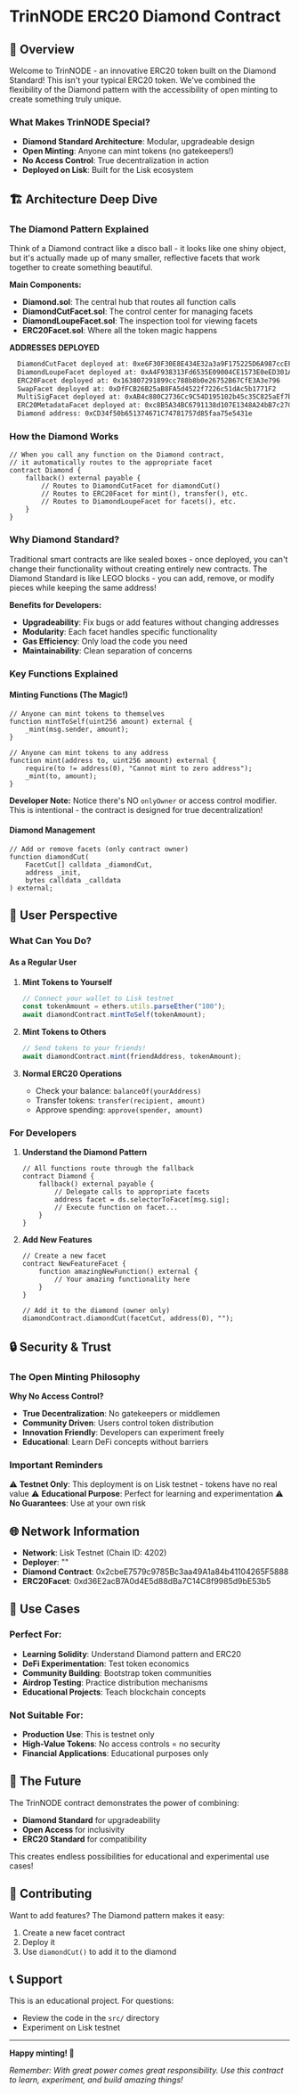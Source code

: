 # TrinNODE ERC20 Diamond Contract

## 🌟 Overview

Welcome to TrinNODE - an innovative ERC20 token built on the Diamond Standard! This isn't your typical ERC20 token. We've combined the flexibility of the Diamond pattern with the accessibility of open minting to create something truly unique.

### What Makes TrinNODE Special?

- **Diamond Standard Architecture**: Modular, upgradeable design
- **Open Minting**: Anyone can mint tokens (no gatekeepers!)
- **No Access Control**: True decentralization in action
- **Deployed on Lisk**: Built for the Lisk ecosystem

## 🏗️ Architecture Deep Dive

### The Diamond Pattern Explained

Think of a Diamond contract like a disco ball - it looks like one shiny object, but it's actually made up of many smaller, reflective facets that work together to create something beautiful.

**Main Components:**
- **Diamond.sol**: The central hub that routes all function calls
- **DiamondCutFacet.sol**: The control center for managing facets
- **DiamondLoupeFacet.sol**: The inspection tool for viewing facets
- **ERC20Facet.sol**: Where all the token magic happens

**ADDRESSES DEPLOYED**

```markdown
  DiamondCutFacet deployed at: 0xe6F30F30E8E434E32a3a9F175225D6A987ccEFA9
  DiamondLoupeFacet deployed at: 0xA4F938313Fd6535E09004CE1573E0eED301A4179
  ERC20Facet deployed at: 0x163807291899cc788b8b0e26752B67CfE3A3e796
  SwapFacet deployed at: 0xDfFCB26B25aB8FA5d4522f7226c51dAc5b1771F2
  MultiSigFacet deployed at: 0xAB4c880C2736Cc9C54D195102b45c35C825aEf7b
  ERC20MetadataFacet deployed at: 0xc8B5A34BC6791138d107E1348A24bB7c27C766e4
  Diamond address: 0xCD34f50b651374671C74781757d85faa75e5431e
```


### How the Diamond Works

```solidity
// When you call any function on the Diamond contract,
// it automatically routes to the appropriate facet
contract Diamond {
    fallback() external payable {
        // Routes to DiamondCutFacet for diamondCut()
        // Routes to ERC20Facet for mint(), transfer(), etc.
        // Routes to DiamondLoupeFacet for facets(), etc.
    }
}
```



### Why Diamond Standard?

Traditional smart contracts are like sealed boxes - once deployed, you can't change their functionality without creating entirely new contracts. The Diamond Standard is like LEGO blocks - you can add, remove, or modify pieces while keeping the same address!

**Benefits for Developers:**
- **Upgradeability**: Fix bugs or add features without changing addresses
- **Modularity**: Each facet handles specific functionality
- **Gas Efficiency**: Only load the code you need
- **Maintainability**: Clean separation of concerns


### Key Functions Explained

#### Minting Functions (The Magic!)

```solidity
// Anyone can mint tokens to themselves
function mintToSelf(uint256 amount) external {
    _mint(msg.sender, amount);
}

// Anyone can mint tokens to any address
function mint(address to, uint256 amount) external {
    require(to != address(0), "Cannot mint to zero address");
    _mint(to, amount);
}
```

**Developer Note:** Notice there's NO `onlyOwner` or access control modifier. This is intentional - the contract is designed for true decentralization!

#### Diamond Management

```solidity
// Add or remove facets (only contract owner)
function diamondCut(
    FacetCut[] calldata _diamondCut,
    address _init,
    bytes calldata _calldata
) external;
```

## 👤 User Perspective

### What Can You Do?

#### As a Regular User

1. **Mint Tokens to Yourself**
   ```javascript
   // Connect your wallet to Lisk testnet
   const tokenAmount = ethers.utils.parseEther("100");
   await diamondContract.mintToSelf(tokenAmount);
   ```

2. **Mint Tokens to Others**
   ```javascript
   // Send tokens to your friends!
   await diamondContract.mint(friendAddress, tokenAmount);
   ```

3. **Normal ERC20 Operations**
   - Check your balance: `balanceOf(yourAddress)`
   - Transfer tokens: `transfer(recipient, amount)`
   - Approve spending: `approve(spender, amount)`



### For Developers

1. **Understand the Diamond Pattern**
   ```solidity
   // All functions route through the fallback
   contract Diamond {
       fallback() external payable {
           // Delegate calls to appropriate facets
           address facet = ds.selectorToFacet[msg.sig];
           // Execute function on facet...
       }
   }
   ```

2. **Add New Features**
   ```solidity
   // Create a new facet
   contract NewFeatureFacet {
       function amazingNewFunction() external {
           // Your amazing functionality here
       }
   }

   // Add it to the diamond (owner only)
   diamondContract.diamondCut(facetCut, address(0), "");
   ```

## 🔒 Security & Trust

### The Open Minting Philosophy

**Why No Access Control?**
- **True Decentralization**: No gatekeepers or middlemen
- **Community Driven**: Users control token distribution
- **Innovation Friendly**: Developers can experiment freely
- **Educational**: Learn DeFi concepts without barriers

### Important Reminders

⚠️ **Testnet Only**: This deployment is on Lisk testnet - tokens have no real value
⚠️ **Educational Purpose**: Perfect for learning and experimentation
⚠️ **No Guarantees**: Use at your own risk

## 🌐 Network Information

- **Network**: Lisk Testnet (Chain ID: 4202)
- **Deployer**: ""
- **Diamond Contract**: 0x2cbeE7579c9785Bc3aa49A1a84b41104265F5888
- **ERC20Facet**: 0xd36E2acB7A0d4E5d88dBa7C14C8f9985d9bE53b5


## 🎯 Use Cases

### Perfect For:
- **Learning Solidity**: Understand Diamond pattern and ERC20
- **DeFi Experimentation**: Test token economics
- **Community Building**: Bootstrap token communities
- **Airdrop Testing**: Practice distribution mechanisms
- **Educational Projects**: Teach blockchain concepts

### Not Suitable For:
- **Production Use**: This is testnet only
- **High-Value Tokens**: No access controls = no security
- **Financial Applications**: Educational purposes only

## 🔮 The Future

The TrinNODE contract demonstrates the power of combining:
- **Diamond Standard** for upgradeability
- **Open Access** for inclusivity
- **ERC20 Standard** for compatibility

This creates endless possibilities for educational and experimental use cases!

## 🤝 Contributing

Want to add features? The Diamond pattern makes it easy:
1. Create a new facet contract
2. Deploy it
3. Use `diamondCut()` to add it to the diamond

## 📞 Support

This is an educational project. For questions:
- Review the code in the `src/` directory
- Experiment on Lisk testnet

---

**Happy minting! 🚀**

*Remember: With great power comes great responsibility. Use this contract to learn, experiment, and build amazing things!*
